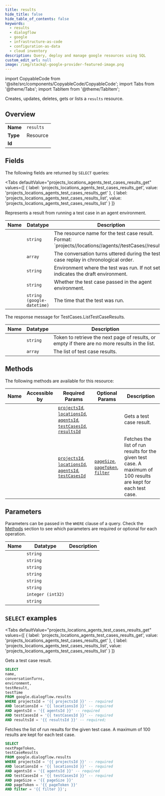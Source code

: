 ```yaml
--- 
title: results
hide_title: false
hide_table_of_contents: false
keywords:
  - results
  - dialogflow
  - google
  - infrastructure-as-code
  - configuration-as-data
  - cloud inventory
description: Query, deploy and manage google resources using SQL
custom_edit_url: null
image: /img/stackql-google-provider-featured-image.png
---
```


import CopyableCode from '@site/src/components/CopyableCode/CopyableCode';
import Tabs from '@theme/Tabs';
import TabItem from '@theme/TabItem';

Creates, updates, deletes, gets or lists a <code>results</code> resource.

## Overview
<table><tbody>
<tr><td><b>Name</b></td><td><code>results</code></td></tr>
<tr><td><b>Type</b></td><td>Resource</td></tr>
<tr><td><b>Id</b></td><td><CopyableCode code="google.dialogflow.results" /></td></tr>
</tbody></table>

## Fields

The following fields are returned by `SELECT` queries:

<Tabs
    defaultValue="projects_locations_agents_test_cases_results_get"
    values={[
        { label: 'projects_locations_agents_test_cases_results_get', value: 'projects_locations_agents_test_cases_results_get' },
        { label: 'projects_locations_agents_test_cases_results_list', value: 'projects_locations_agents_test_cases_results_list' }
    ]}
>
<TabItem value="projects_locations_agents_test_cases_results_get">

Represents a result from running a test case in an agent environment.

<table>
<thead>
    <tr>
    <th>Name</th>
    <th>Datatype</th>
    <th>Description</th>
    </tr>
</thead>
<tbody>
<tr>
    <td><CopyableCode code="name" /></td>
    <td><code>string</code></td>
    <td>The resource name for the test case result. Format: `projects//locations//agents//testCases//results/`.</td>
</tr>
<tr>
    <td><CopyableCode code="conversationTurns" /></td>
    <td><code>array</code></td>
    <td>The conversation turns uttered during the test case replay in chronological order.</td>
</tr>
<tr>
    <td><CopyableCode code="environment" /></td>
    <td><code>string</code></td>
    <td>Environment where the test was run. If not set, it indicates the draft environment.</td>
</tr>
<tr>
    <td><CopyableCode code="testResult" /></td>
    <td><code>string</code></td>
    <td>Whether the test case passed in the agent environment.</td>
</tr>
<tr>
    <td><CopyableCode code="testTime" /></td>
    <td><code>string (google-datetime)</code></td>
    <td>The time that the test was run.</td>
</tr>
</tbody>
</table>
</TabItem>
<TabItem value="projects_locations_agents_test_cases_results_list">

The response message for TestCases.ListTestCaseResults.

<table>
<thead>
    <tr>
    <th>Name</th>
    <th>Datatype</th>
    <th>Description</th>
    </tr>
</thead>
<tbody>
<tr>
    <td><CopyableCode code="nextPageToken" /></td>
    <td><code>string</code></td>
    <td>Token to retrieve the next page of results, or empty if there are no more results in the list.</td>
</tr>
<tr>
    <td><CopyableCode code="testCaseResults" /></td>
    <td><code>array</code></td>
    <td>The list of test case results.</td>
</tr>
</tbody>
</table>
</TabItem>
</Tabs>

## Methods

The following methods are available for this resource:

<table>
<thead>
    <tr>
    <th>Name</th>
    <th>Accessible by</th>
    <th>Required Params</th>
    <th>Optional Params</th>
    <th>Description</th>
    </tr>
</thead>
<tbody>
<tr>
    <td><a href="#projects_locations_agents_test_cases_results_get"><CopyableCode code="projects_locations_agents_test_cases_results_get" /></a></td>
    <td><CopyableCode code="select" /></td>
    <td><a href="#parameter-projectsId"><code>projectsId</code></a>, <a href="#parameter-locationsId"><code>locationsId</code></a>, <a href="#parameter-agentsId"><code>agentsId</code></a>, <a href="#parameter-testCasesId"><code>testCasesId</code></a>, <a href="#parameter-resultsId"><code>resultsId</code></a></td>
    <td></td>
    <td>Gets a test case result.</td>
</tr>
<tr>
    <td><a href="#projects_locations_agents_test_cases_results_list"><CopyableCode code="projects_locations_agents_test_cases_results_list" /></a></td>
    <td><CopyableCode code="select" /></td>
    <td><a href="#parameter-projectsId"><code>projectsId</code></a>, <a href="#parameter-locationsId"><code>locationsId</code></a>, <a href="#parameter-agentsId"><code>agentsId</code></a>, <a href="#parameter-testCasesId"><code>testCasesId</code></a></td>
    <td><a href="#parameter-pageSize"><code>pageSize</code></a>, <a href="#parameter-pageToken"><code>pageToken</code></a>, <a href="#parameter-filter"><code>filter</code></a></td>
    <td>Fetches the list of run results for the given test case. A maximum of 100 results are kept for each test case.</td>
</tr>
</tbody>
</table>

## Parameters

Parameters can be passed in the `WHERE` clause of a query. Check the [Methods](#methods) section to see which parameters are required or optional for each operation.

<table>
<thead>
    <tr>
    <th>Name</th>
    <th>Datatype</th>
    <th>Description</th>
    </tr>
</thead>
<tbody>
<tr id="parameter-agentsId">
    <td><CopyableCode code="agentsId" /></td>
    <td><code>string</code></td>
    <td></td>
</tr>
<tr id="parameter-locationsId">
    <td><CopyableCode code="locationsId" /></td>
    <td><code>string</code></td>
    <td></td>
</tr>
<tr id="parameter-projectsId">
    <td><CopyableCode code="projectsId" /></td>
    <td><code>string</code></td>
    <td></td>
</tr>
<tr id="parameter-resultsId">
    <td><CopyableCode code="resultsId" /></td>
    <td><code>string</code></td>
    <td></td>
</tr>
<tr id="parameter-testCasesId">
    <td><CopyableCode code="testCasesId" /></td>
    <td><code>string</code></td>
    <td></td>
</tr>
<tr id="parameter-filter">
    <td><CopyableCode code="filter" /></td>
    <td><code>string</code></td>
    <td></td>
</tr>
<tr id="parameter-pageSize">
    <td><CopyableCode code="pageSize" /></td>
    <td><code>integer (int32)</code></td>
    <td></td>
</tr>
<tr id="parameter-pageToken">
    <td><CopyableCode code="pageToken" /></td>
    <td><code>string</code></td>
    <td></td>
</tr>
</tbody>
</table>

## `SELECT` examples

<Tabs
    defaultValue="projects_locations_agents_test_cases_results_get"
    values={[
        { label: 'projects_locations_agents_test_cases_results_get', value: 'projects_locations_agents_test_cases_results_get' },
        { label: 'projects_locations_agents_test_cases_results_list', value: 'projects_locations_agents_test_cases_results_list' }
    ]}
>
<TabItem value="projects_locations_agents_test_cases_results_get">

Gets a test case result.

```sql
SELECT
name,
conversationTurns,
environment,
testResult,
testTime
FROM google.dialogflow.results
WHERE projectsId = '{{ projectsId }}' -- required
AND locationsId = '{{ locationsId }}' -- required
AND agentsId = '{{ agentsId }}' -- required
AND testCasesId = '{{ testCasesId }}' -- required
AND resultsId = '{{ resultsId }}' -- required;
```
</TabItem>
<TabItem value="projects_locations_agents_test_cases_results_list">

Fetches the list of run results for the given test case. A maximum of 100 results are kept for each test case.

```sql
SELECT
nextPageToken,
testCaseResults
FROM google.dialogflow.results
WHERE projectsId = '{{ projectsId }}' -- required
AND locationsId = '{{ locationsId }}' -- required
AND agentsId = '{{ agentsId }}' -- required
AND testCasesId = '{{ testCasesId }}' -- required
AND pageSize = '{{ pageSize }}'
AND pageToken = '{{ pageToken }}'
AND filter = '{{ filter }}';
```
</TabItem>
</Tabs>
